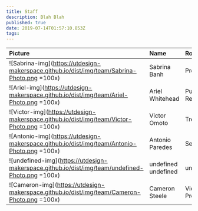 ```yaml
---
title: Staff
description: Blah Blah
published: true
date: 2019-07-14T01:57:10.853Z
tags: 
---
```

| Picture | Name | Role |
| :--------- | :--------- | :--------- |
| ![Sabrina-img](https://utdesign-makerspace.github.io/dist/img/team/Sabrina-Photo.png =100x)| Sabrina Banh | President | 
| ![Ariel-img](https://utdesign-makerspace.github.io/dist/img/team/Ariel-Photo.png =100x)| Ariel Whitehead | Public Relations | 
| ![Victor-img](https://utdesign-makerspace.github.io/dist/img/team/Victor-Photo.png =100x)| Victor Omoto | Treasurer | 
| ![Antonio-img](https://utdesign-makerspace.github.io/dist/img/team/Antonio-Photo.png =100x)| Antonio Paredes | Secretary | 
| ![undefined-img](https://utdesign-makerspace.github.io/dist/img/team/undefined-Photo.png =100x)| undefined undefined | undefined | 
| ![Cameron-img](https://utdesign-makerspace.github.io/dist/img/team/Cameron-Photo.png =100x)| Cameron Steele | Vice President | 
